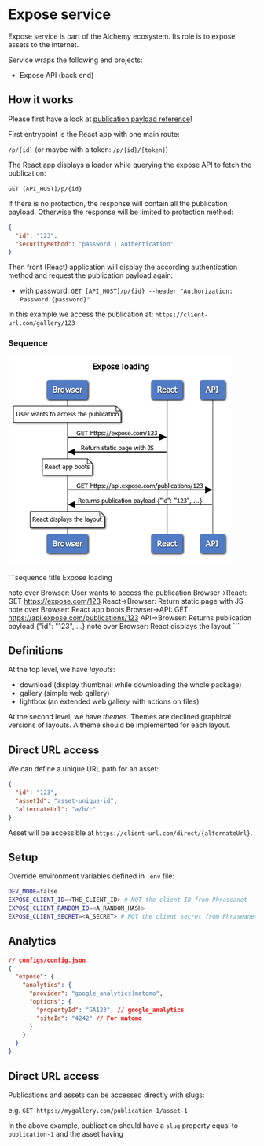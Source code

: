 # Expose service

Expose service is part of the Alchemy ecosystem.
Its role is to expose assets to the Internet.

Service wraps the following end projects:
- Expose API (back end)

## How it works

Please first have a look at [publication payload reference](./api/README.md)!

First entrypoint is the React app with one main route:

`/p/{id}` (or maybe with a token: `/p/{id}/{token}`)

The React app displays a loader while querying the expose API to fetch the publication:

`GET [API_HOST]/p/{id}`

If there is no protection, the response will contain all the publication payload.
Otherwise the response will be limited to protection method:
```json
{
  "id": "123",
  "securityMethod": "password | authentication"
}
```

Then front (React) application will display the according authentication method and request the publication payload again:

- with password: `GET [API_HOST]/p/{id} --header "Authorization: Password {password}"`

In this example we access the publication at:
`https://client-url.com/gallery/123`

### Sequence

![Sequence](doc/sequence.png "Request sequence")

​```sequence
title Expose loading

note over Browser: User wants to access the publication
Browser->React: GET https://expose.com/123
React->Browser: Return static page with JS
note over Browser: React app boots
Browser->API: GET https://api.expose.com/publications/123
API->Browser: Returns publication payload {"id": "123", ...}
note over Browser: React displays the layout
​```

## Definitions

At the top level, we have *layouts*:
- download (display thumbnail while downloading the whole package)
- gallery (simple web gallery)
- lightbox (an extended web gallery with actions on files)

At the second level, we have *themes*.
Themes are declined graphical versions of layouts.
A theme should be implemented for each layout.

## Direct URL access

We can define a unique URL path for an asset:

```json
{
  "id": "123",
  "assetId": "asset-unique-id",
  "alternateUrl": "a/b/c"
}
```

Asset will be accessible at `https://client-url.com/direct/{alternateUrl}`.


## Setup

Override environment variables defined in `.env` file:

```bash
DEV_MODE=false
EXPOSE_CLIENT_ID=<THE_CLIENT_ID> # NOT the client ID from Phraseanet
EXPOSE_CLIENT_RANDOM_ID=<A_RANDOM_HASH>
EXPOSE_CLIENT_SECRET=<A_SECRET> # NOT the client secret from Phraseanet
```

## Analytics

```json
// configs/config.json
{
  "expose": {
    "analytics": {
      "provider": "google_analytics|matomo",
      "options": {
        "propertyId": "GA123", // google_analytics
        "siteId": "4242" // For matomo
      }
    }
  }
}
```

## Direct URL access

Publications and assets can be accessed directly with slugs:

e.g. `GET https://mygallery.com/publication-1/asset-1`

In the above example, publication should have a `slug` property equal to `publication-1` and the asset having 

